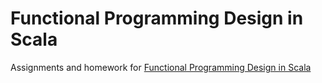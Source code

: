 # Functional Programming Design in Scala
Assignments and homework for [Functional Programming Design in Scala](https://www.coursera.org/learn/progfun2)
